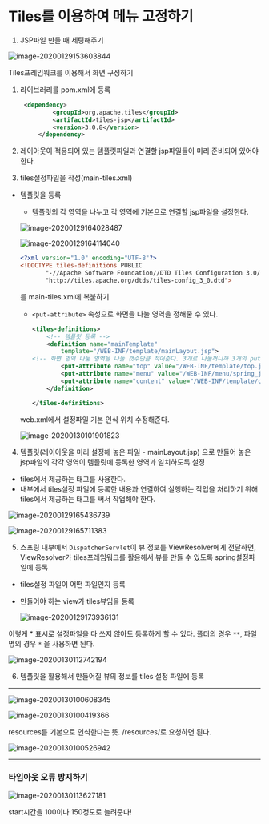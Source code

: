 # Tiles를 이용하여 메뉴 고정하기



1. JSP파일 만들 때 세팅해주기 

![image-20200129153603844](images/image-20200129153603844.png)



Tiles프레임워크를 이용해서 화면 구성하기

1. 라이브러리를 pom.xml에 등록

   ```xml
   	<dependency>
   			<groupId>org.apache.tiles</groupId>
   			<artifactId>tiles-jsp</artifactId>
   			<version>3.0.8</version>
   		</dependency>
   ```

   

2. 레이아웃이 적용되어 있는 템플릿파일과 연결할 jsp파일들이 미리 준비되어 있어야 한다.

3. tiles설정파일을 작성(main-tiles.xml)

* 템플릿을 등록

  * 템플릿의 각 영역을 나누고 각 영역에 기본으로 연결할 jsp파일을 설정한다. 

    

  ![image-20200129164028487](images/image-20200129164028487.png)

  ![image-20200129164114040](images/image-20200129164114040.png)

  ```xml
  <?xml version="1.0" encoding="UTF-8"?>
  <!DOCTYPE tiles-definitions PUBLIC
         "-//Apache Software Foundation//DTD Tiles Configuration 3.0//EN"
         "http://tiles.apache.org/dtds/tiles-config_3_0.dtd">
  ```

  를 main-tiles.xml에 복붙하기

  * `<put-attribute>` 속성으로 화면을 나눌 영역을 정해줄 수 있다.

    ```xml
    <tiles-definitions>
    	<!-- 템플릿 등록 -->
    	<definition name="mainTemplate"
    		template="/WEB-INF/template/mainLayout.jsp">
    <!-- 화면 영역 나눔 영역을 나눌 갯수만큼 적어준다. 3개로 나눌꺼니까 3개의 put-attribute적어준다., value에는 실제로 연결할 곳 -->
    		<put-attribute name="top" value="/WEB-INF/template/top.jsp"/>
    		<put-attribute name="menu" value="/WEB-INF/menu/spring_jdbc.jsp"/>
    		<put-attribute name="content" value="/WEB-INF/template/content.jsp"/>
    	</definition>
    
    </tiles-definitions>
    ```

  

  
  web.xml에서 설정파일 기본 인식 위치 수정해준다. 
  
  ![image-20200130101901823](images/image-20200130101901823.png)

4. 템플릿(레이아웃을 미리 설정해 놓은 파일 -  mainLayout.jsp) 으로 만들어 놓은
   jsp파일의 각각 영역이 템플릿에 등록한 영역과 일치하도록 설정 

* tiles에서 제공하는 태그를 사용한다. 
* 내부에서 tiles설정 파일에 등록한 내용과 연결하여 실행하는 작업을 처리하기 위해
  tiles에서 제공하는 태그를 써서 작업해야 한다. 

![image-20200129165436739](images/image-20200129165436739.png)

![image-20200129165711383](images/image-20200129165711383.png)



5. 스프링 내부에서 `DispatcherServlet`이 뷰 정보를 ViewResolver에게 전달하면,
   ViewResolver가 tiles프레임워크를 활용해서 뷰를 만들 수 있도록 spring설정파일에 등록

* tiles설정 파일이 어떤 파일인지 등록

* 만들어야 하는 view가 tiles뷰임을 등록

  ![image-20200129173936131](images/image-20200129173936131.png)

이렇게 * 표시로 설정파일을 다 쓰지 않아도 등록하게 할 수 있다.
폴더의 경우 `**`, 파일명의 경우 `*` 을 사용하면 된다. 

![image-20200130112742194](images/image-20200130112742194.png)

6. 템플릿을 활용해서 만들어질 뷰의 정보를 tiles 설정 파일에 등록

   

---

![image-20200130100608345](images/image-20200130100608345.png)



![image-20200130100419366](images/image-20200130100419366.png)



resources를 기본으로 인식한다는 뜻. /resources/로 요청하면 된다.

![image-20200130100526942](images/image-20200130100526942.png)

---



### 타임아웃 오류 방지하기

![image-20200130113627181](images/image-20200130113627181.png)

start시간을 100이나 150정도로 늘려준다!